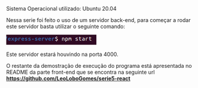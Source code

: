 Sistema Operacional utilizado: Ubuntu 20.04

Nessa serie foi feito o uso de um servidor back-end, para começar a rodar este servidor basta utilizar o seguinte comando:

![Imagem do comando de inicio](images/start_server.png)

Este servidor estará houvindo na porta 4000.

O restante da demostração de execução do programa está apresentada no README da parte front-end que se encontra na seguinte url **https://github.com/LeoLoboGomes/serie5-react**
